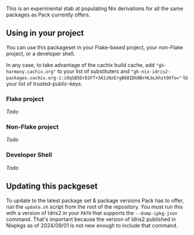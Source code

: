 This is an experimental stab at populating Nix derivations for all the same packages as Pack currently offers.

## Using in your project
You can use this packageset in your Flake-based project, your non-Flake project, or a developer shell.

In any case, to take advantage of the cachix build cache, add `"gh-harmony.cachix.org"` to your list of substituters and `"gh-nix-idris2-packages.cachix.org-1:iOqSB5DrESFT+3A1iNzErgB68IDG8BrHLbLkhztOXfo="` to your list of trusted-public-keys.

### Flake project
_Todo_

### Non-Flake project
_Todo_

### Developer Shell
_Todo_

## Updating this packgeset
To update to the latest package set & package versions Pack has to offer, run the `update.sh` script from the root of the repository. You must run this with a version of Idris2 in your `PATH` that supports the `--dump-ipkg-json` command. That's important because the version of Idris2 published in Nixpkgs as of 2024/09/01 is not new enough to include that command.
